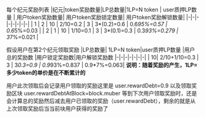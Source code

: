 每个纪元奖励列表
|纪元|token奖励数量|LP总数量|1LP=N token | user质押LP数量 | 用户token奖励数量| 用户token奖励锁定数量|  用户token奖励解锁数量| 
|-|-|-|-|-|-|-|-|
| 1 | 2 | 10 | 2/10=0.2 | 3 | 3*(0.2)=0.6 | 0.6*95%=0.57 | 0.6*5%=0.03 |
| 2 | 1 | 10 | 1/10=0.1 | 3 | 3*(0.1)=0.3 | 0.3*93%=0.279 | 3*7%=0.021 |

假设用户在第2个纪元领取奖励
|LP总数量| 1LP=N token|user质押LP数量 |用户总的奖励数 |用户锁定奖励数|用户解锁奖励数
|-|-|-|-|-|-|-|
| 10| 2/10+1/10=0.3 | 3 | 3*0.3=0.9 | 0.9*93%=0.837 | 0.9*7%=0.063|
**说明：随着奖励的产生，1LP=多少token的单价是在不断累计的**

用户此次领取后会记录用户领取的奖励这里是 user.rewardDebt=0.9 以及领取奖励区块 user.rewardDebtAtBlock=block.muber 
等到下次用户领取奖励时，还是会计算总的奖励然后减去用户已领取的奖励（user.rewardDebt），剩余的就是从上次领取奖励后当当前块用户获得的奖励了

